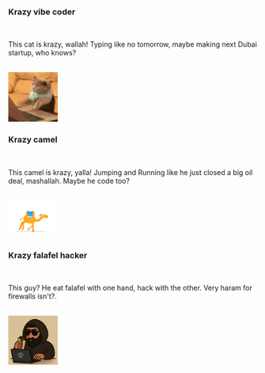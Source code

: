 ### Krazy vibe coder 
<br>
<p>This cat is krazy, wallah! Typing like no tomorrow, maybe making next Dubai startup, who knows?</p>
<br>
<img src="cat-typing.gif" width="100" />
<br>

### Krazy camel 
<br>
<p>This camel is krazy, yalla! Jumping and Running like he just closed a big oil deal, mashallah. Maybe he code too?</p>
<br>
<img src="camel.gif" width="100" />
<br>

### Krazy falafel hacker  
<br>
<p>This guy? He eat falafel with one hand, hack with the other. Very haram for firewalls isn't?.</p>
<br>
<img src="guy.png" width="100" />
<br>

